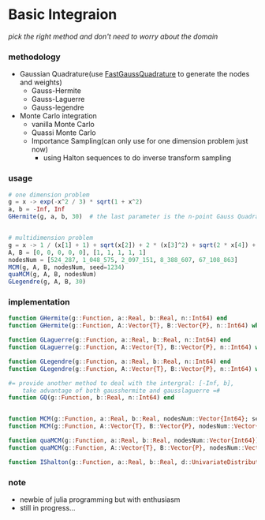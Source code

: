 # Basic Integraion
*pick the right method and don't need to worry about the domain*

### methodology
- Gaussian Quadrature(use [FastGaussQuadrature](https://github.com/JuliaApproximation/FastGaussQuadrature.jl) to generate the nodes and weights)
    - Gauss-Hermite
    - Gauss-Laguerre
    - Gauss-legendre
- Monte Carlo integration
    - vanilla Monte Carlo
    - Quassi Monte Carlo
    - Importance Sampling(can only use for one dimension problem just now)
        - using Halton sequences to do inverse transform sampling


### usage
```julia
# one dimension problem
g = x -> exp(-x^2 / 3) * sqrt(1 + x^2)
a, b = -Inf, Inf
GHermite(g, a, b, 30)  # the last parameter is the n-point Gauss Quadrature nodes and weights


# multidimension problem
g = x -> 1 / (x[1] + 1) + sqrt(x[2]) + 2 * (x[3]^2) + sqrt(2 * x[4]) + cbrt(x[5])
A, B = [0, 0, 0, 0, 0], [1, 1, 1, 1, 1]
nodesNum = [524_287, 1_048_575, 2_097_151, 8_388_607, 67_108_863]
MCM(g, A, B, nodesNum, seed=1234)
quaMCM(g, A, B, nodesNum)
GLegendre(g, A, B, 30)
```

### implementation
```julia
function GHermite(g::Function, a::Real, b::Real, n::Int64) end
function GHermite(g::Function, A::Vector{T}, B::Vector{P}, n::Int64) where {T<:Real, P<:Real} end

function GLaguerre(g::Function, a::Real, b::Real, n::Int64) end
function GLaguerre(g::Function, A::Vector{T}, B::Vector{P}, n::Int64) where {T<:Real, P<:Real} end

function GLegendre(g::Function, a::Real, b::Real, n::Int64) end
function GLegendre(g::Function, A::Vector{T}, B::Vector{P}, n::Int64) where {T<:Real, P<:Real} end

#= provide another method to deal with the intergral: [-Inf, b],
    take advantage of both gausshermite and gausslaguerre =#
function GQ(g::Function, b::Real, n::Int64) end


function MCM(g::Function, a::Real, b::Real, nodesNum::Vector{Int64}; seed) end
function MCM(g::Function, A::Vector{T}, B::Vector{P}, nodesNum::Vector{Int64}; seed) where {T<:Real, P<:Real} end

function quaMCM(g::Function, a::Real, b::Real, nodesNum::Vector{Int64}) end
function quaMCM(g::Function, A::Vector{T}, B::Vector{P}, nodesNum::Vector{Int64}) where {T<:Real, P<:Real} end

function IShalton(g::Function, a::Real, b::Real, d::UnivariateDistribution, nodesNum::Vector{Int64}) end
```

### note
- newbie of julia programming but with enthusiasm
- still in progress...

